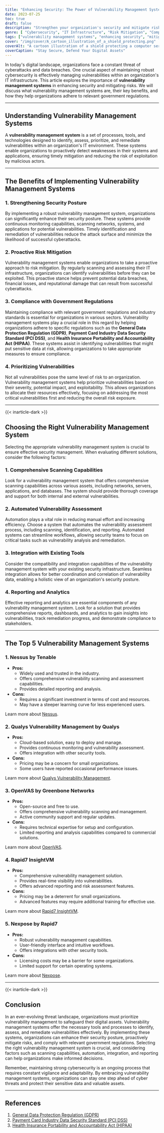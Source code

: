 ```yaml
---
title: "Enhancing Security: The Power of Vulnerability Management Systems"
date: 2023-07-25
toc: true
draft: false
description: "Strengthen your organization's security and mitigate risks with vulnerability management systems. Learn about their benefits and importance in today's digital landscape."
genre: [ "Cybersecurity", "IT Infrastructure", "Risk Mitigation", "Compliance", "Data Security", "Vulnerability Assessment", "Security Posture", "Automation", "Integration", "Reporting"]
tags: ["vulnerability management systems", "enhancing security", "mitigating risks", "cybersecurity", "IT infrastructure", "risk mitigation", "compliance", "data security", "vulnerability assessment", "security posture", "automation", "integration", "reporting", "cyberattacks", "data breaches", "continuous monitoring", "government regulations", "GDPR", "PCI DSS", "HIPAA", "prioritizing vulnerabilities", "comprehensive scanning", "automated vulnerability assessment", "existing tools integration", "reporting and analytics", "digital assets", "cyber threats", "sensitive data protection"]
cover: "/img/cover/A_cartoon_illustration_of_a_shield_protecting.png"
coverAlt: "A cartoon illustration of a shield protecting a computer server from cyber threats."
coverCaption: "Stay Secure, Defend Your Digital Assets"
---
```


In today's digital landscape, organizations face a constant threat of cyberattacks and data breaches. One crucial aspect of maintaining robust cybersecurity is effectively managing vulnerabilities within an organization's IT infrastructure. This article explores the importance of **vulnerability management systems** in enhancing security and mitigating risks. We will discuss what vulnerability management systems are, their key benefits, and how they help organizations adhere to relevant government regulations.

______

## **Understanding Vulnerability Management Systems**

A **vulnerability management system** is a set of processes, tools, and technologies designed to identify, assess, prioritize, and remediate vulnerabilities within an organization's IT environment. These systems enable organizations to proactively detect weaknesses in their systems and applications, ensuring timely mitigation and reducing the risk of exploitation by malicious actors.

______

## **The Benefits of Implementing Vulnerability Management Systems**

### 1. Strengthening Security Posture

By implementing a robust vulnerability management system, organizations can significantly enhance their security posture. These systems provide continuous monitoring capabilities, scanning networks, systems, and applications for potential vulnerabilities. Timely identification and remediation of vulnerabilities reduce the attack surface and minimize the likelihood of successful cyberattacks.

### 2. Proactive Risk Mitigation

Vulnerability management systems enable organizations to take a proactive approach to risk mitigation. By regularly scanning and assessing their IT infrastructure, organizations can identify vulnerabilities before they can be exploited. This proactive stance helps prevent potential data breaches, financial losses, and reputational damage that can result from successful cyberattacks.

### 3. Compliance with Government Regulations

Maintaining compliance with relevant government regulations and industry standards is essential for organizations in various sectors. Vulnerability management systems play a crucial role in this regard by helping organizations adhere to specific regulations such as the **General Data Protection Regulation (GDPR)**, **Payment Card Industry Data Security Standard (PCI DSS)**, and **Health Insurance Portability and Accountability Act (HIPAA)**. These systems assist in identifying vulnerabilities that might put sensitive data at risk, allowing organizations to take appropriate measures to ensure compliance.

### 4. Prioritizing Vulnerabilities

Not all vulnerabilities pose the same level of risk to an organization. Vulnerability management systems help prioritize vulnerabilities based on their severity, potential impact, and exploitability. This allows organizations to allocate their resources effectively, focusing on addressing the most critical vulnerabilities first and reducing the overall risk exposure.

______

{{< inarticle-dark >}}

## **Choosing the Right Vulnerability Management System**

Selecting the appropriate vulnerability management system is crucial to ensure effective security management. When evaluating different solutions, consider the following factors:

### 1. Comprehensive Scanning Capabilities

Look for a vulnerability management system that offers comprehensive scanning capabilities across various assets, including networks, servers, applications, and databases. The system should provide thorough coverage and support for both internal and external vulnerabilities.

### 2. Automated Vulnerability Assessment

Automation plays a vital role in reducing manual effort and increasing efficiency. Choose a system that automates the vulnerability assessment process, including scanning, identification, and reporting. Automated systems can streamline workflows, allowing security teams to focus on critical tasks such as vulnerability analysis and remediation.

### 3. Integration with Existing Tools

Consider the compatibility and integration capabilities of the vulnerability management system with your existing security infrastructure. Seamless integration allows for better coordination and correlation of vulnerability data, enabling a holistic view of an organization's security posture.

### 4. Reporting and Analytics

Effective reporting and analytics are essential components of any vulnerability management system. Look for a solution that provides comprehensive reports, dashboards, and analytics to gain insights into vulnerabilities, track remediation progress, and demonstrate compliance to stakeholders.

______

## The Top 5 Vulnerability Management Systems

### 1. **Nessus** by Tenable

- **Pros:**
  - Widely used and trusted in the industry.
  - Offers comprehensive vulnerability scanning and assessment capabilities.
  - Provides detailed reporting and analysis.
- **Cons:**
  - Requires a significant investment in terms of cost and resources.
  - May have a steeper learning curve for less experienced users.

Learn more about [Nessus](https://www.tenable.com/products/nessus).

### 2. **Qualys Vulnerability Management** by Qualys

- **Pros:**
  - Cloud-based solution, easy to deploy and manage.
  - Provides continuous monitoring and vulnerability assessment.
  - Offers integration with other security tools.
- **Cons:**
  - Pricing may be a concern for small organizations.
  - Some users have reported occasional performance issues.

Learn more about [Qualys Vulnerability Management](https://www.qualys.com/).

### 3. **OpenVAS** by Greenbone Networks

- **Pros:**
  - Open-source and free to use.
  - Offers comprehensive vulnerability scanning and management.
  - Active community support and regular updates.
- **Cons:**
  - Requires technical expertise for setup and configuration.
  - Limited reporting and analysis capabilities compared to commercial solutions.

Learn more about [OpenVAS](https://www.greenbone.net/).

### 4. **Rapid7 InsightVM**

- **Pros:**
  - Comprehensive vulnerability management solution.
  - Provides real-time visibility into vulnerabilities.
  - Offers advanced reporting and risk assessment features.
- **Cons:**
  - Pricing may be a deterrent for small organizations.
  - Advanced features may require additional training for effective use.

Learn more about [Rapid7 InsightVM](https://www.rapid7.com/).

### 5. **Nexpose** by Rapid7

- **Pros:**
  - Robust vulnerability management capabilities.
  - User-friendly interface and intuitive workflows.
  - Offers integrations with other security tools.
- **Cons:**
  - Licensing costs may be a barrier for some organizations.
  - Limited support for certain operating systems.

Learn more about [Nexpose](https://www.rapid7.com/).

______

{{< inarticle-dark >}}

## **Conclusion**

In an ever-evolving threat landscape, organizations must prioritize vulnerability management to safeguard their digital assets. Vulnerability management systems offer the necessary tools and processes to identify, assess, and remediate vulnerabilities effectively. By implementing these systems, organizations can enhance their security posture, proactively mitigate risks, and comply with relevant government regulations. Selecting the right vulnerability management system is crucial, and considering factors such as scanning capabilities, automation, integration, and reporting can help organizations make informed decisions.

Remember, maintaining strong cybersecurity is an ongoing process that requires constant vigilance and adaptability. By embracing vulnerability management systems, organizations can stay one step ahead of cyber threats and protect their sensitive data and valuable assets.

______

## **References**

1. [General Data Protection Regulation (GDPR)](https://gdpr-info.eu/)
2. [Payment Card Industry Data Security Standard (PCI DSS)](https://www.pcisecuritystandards.org/)
3. [Health Insurance Portability and Accountability Act (HIPAA)](https://www.hhs.gov/hipaa/index.html)
